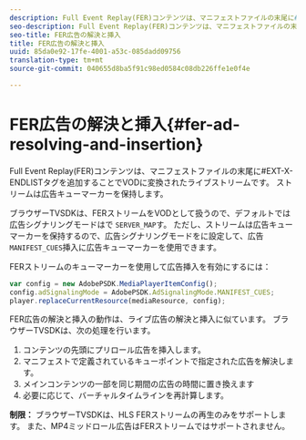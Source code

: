 ```yaml
---
description: Full Event Replay(FER)コンテンツは、マニフェストファイルの末尾に#EXT-X-ENDLISTタグを追加することでVODに変換されたライブストリームです。 ストリームは広告キューマーカーを保持します。
seo-description: Full Event Replay(FER)コンテンツは、マニフェストファイルの末尾に#EXT-X-ENDLISTタグを追加することでVODに変換されたライブストリームです。 ストリームは広告キューマーカーを保持します。
seo-title: FER広告の解決と挿入
title: FER広告の解決と挿入
uuid: 85da0e92-17fe-4001-a53c-085dadd09756
translation-type: tm+mt
source-git-commit: 040655d8ba5f91c98ed0584c08db226ffe1e0f4e

---
```



# FER広告の解決と挿入{#fer-ad-resolving-and-insertion}

Full Event Replay(FER)コンテンツは、マニフェストファイルの末尾に#EXT-X-ENDLISTタグを追加することでVODに変換されたライブストリームです。 ストリームは広告キューマーカーを保持します。

ブラウザーTVSDKは、FERストリームをVODとして扱うので、デフォルトでは広告シグナリングモードはで `SERVER_MAP`す。 ただし、ストリームは広告キューマーカーを保持するので、広告シグナリングモードをに設定して、広告 `MANIFEST_CUES`挿入に広告キューマーカーを使用できます。

FERストリームのキューマーカーを使用して広告挿入を有効にするには：

```js
var config = new AdobePSDK.MediaPlayerItemConfig(); 
config.adSignalingMode = AdobePSDK.AdSignalingMode.MANIFEST_CUES; 
player.replaceCurrentResource(mediaResource, config);
```

FER広告の解決と挿入の動作は、ライブ広告の解決と挿入に似ています。 ブラウザーTVSDKは、次の処理を行います。

1. コンテンツの先頭にプリロール広告を挿入します。
1. マニフェストで定義されているキューポイントで指定された広告を解決します。
1. メインコンテンツの一部を同じ期間の広告の時間に置き換えます
1. 必要に応じて、バーチャルタイムラインを再計算します。

**制限：** ブラウザーTVSDKは、HLS FERストリームの再生のみをサポートします。 また、MP4ミッドロール広告はFERストリームではサポートされません。
